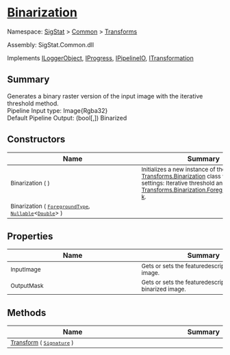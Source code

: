 # [Binarization](./Binarization.md)

Namespace: [SigStat]() > [Common](./../README.md) > [Transforms](./README.md)

Assembly: SigStat.Common.dll

Implements [ILoggerObject](./../ILoggerObject.md), [IProgress](./../Helpers/IProgress.md), [IPipelineIO](./../Pipeline/IPipelineIO.md), [ITransformation](./../ITransformation.md)

## Summary
Generates a binary raster version of the input image with the iterative threshold method.  <br>Pipeline Input type: Image{Rgba32}<br>Default Pipeline Output: (bool[,]) Binarized

## Constructors

| Name | Summary | 
| --- | --- | 
| <div style="width:290px"><sub>Binarization (  )</sub></div>| <div style="width:290px"><sub>Initializes a new instance of the [Transforms.Binarization](https://github.com/hargitomi97/sigstat/blob/master/docs/md/SigStat/Common/Transforms/Binarization.md) class with default settings: Iterative threshold and [Transforms.Binarization.ForegroundType.Dark](https://github.com/hargitomi97/sigstat/blob/master/docs/md/.md).</sub></div>| <br>
| <div style="width:290px"><sub>Binarization ( [`ForegroundType`](./Binarization.md), [`Nullable`](https://docs.microsoft.com/en-us/dotnet/api/System.Nullable-1)\<[`Double`](https://docs.microsoft.com/en-us/dotnet/api/System.Double)> )</sub></div>| <div style="width:290px"><sub></sub></div>| <br>


## Properties

| Name | Summary | 
| --- | --- | 
| <div style="width:290px"><sub>InputImage</sub></div>| <div style="width:290px"><sub>Gets or sets the featuredescriptor of the input image.</sub></div>| <br>
| <div style="width:290px"><sub>OutputMask</sub></div>| <div style="width:290px"><sub>Gets or sets the featuredescriptor of a the binarized image.</sub></div>| <br>


## Methods

| Name | Summary | 
| --- | --- | 
| <div style="width:290px"><sub>[Transform](./Methods/Binarization-100663642.md) ( [`Signature`](./../Signature.md) )</sub></div>| <div style="width:290px"><sub></sub></div>| <br>


